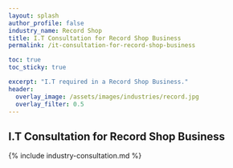 ```yaml
---
layout: splash 
author_profile: false 
industry_name: Record Shop
title: I.T Consultation for Record Shop Business
permalink: /it-consultation-for-record-shop-business

toc: true
toc_sticky: true

excerpt: "I.T required in a Record Shop Business."
header:
  overlay_image: /assets/images/industries/record.jpg
  overlay_filter: 0.5 
---
```


## I.T Consultation for Record Shop Business

{% include industry-consultation.md %}
